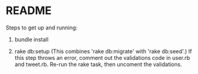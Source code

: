 # README

Steps to get up and running:

1) bundle install

2) rake db:setup  (This combines 'rake db:migrate' with 'rake db:seed'.)  If this step throws an error, comment out the validations code in user.rb and tweet.rb. Re-run the rake task, then uncoment the validations.
